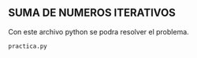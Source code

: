 ## SUMA DE NUMEROS ITERATIVOS

Con este archivo python se podra resolver el problema.
```
practica.py
```
